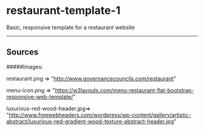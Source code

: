 # restaurant-template-1
Basic, responsive template for a restaurant website

---

## Sources

#####Images:

restaurant.png => "http://www.governancecouncils.com/restaurant"

menu-icon.png => "https://w3layouts.com/menu-restaurant-flat-bootstrap-responsive-web-template/"

luxurious-red-wood-header.jpg=> "http://www.freewebheaders.com/wordpress/wp-content/gallery/artistic-abstract/luxurious-red-gradient-wood-texture-abstract-header.jpg"
